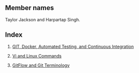 ## Member names

Taylor Jackson and Harpartap Singh.

## Index
  1.  <a href="https://github.com/tjackson1317/miniproject1-IS117101/blob/master/Git%2C%20Docker%2C%20Automated%20Testing%2C%20and%20Continuous%20Integration.md">GIT, Docker, Automated Testing, and Continuous Integration</a>

2. <a href="https://github.com/tjackson1317/miniproject1-IS117101/blob/master/Vi%20and%20Linux%20Commands..md">Vi and Linux Commands</a>

3. <a href="https://github.com/tjackson1317/miniproject1-IS117101/blob/master/GitFlow%20and%20Git%20Terminology.md">GitFlow and Git Terminology</a>
